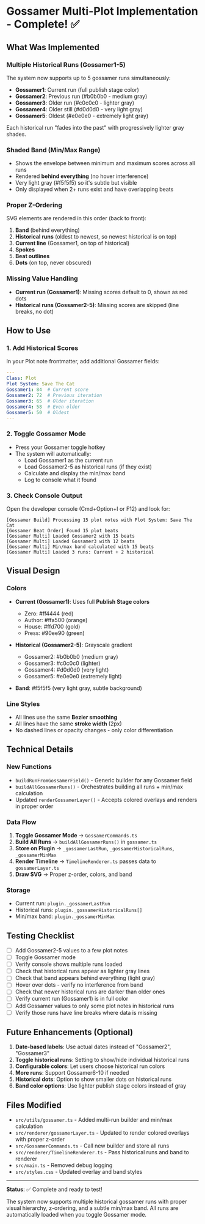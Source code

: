 # Gossamer Multi-Plot Implementation - Complete! ✅

## What Was Implemented

### Multiple Historical Runs (Gossamer1-5)
The system now supports up to 5 gossamer runs simultaneously:
- **Gossamer1**: Current run (full publish stage color)
- **Gossamer2**: Previous run (#b0b0b0 - medium gray)
- **Gossamer3**: Older run (#c0c0c0 - lighter gray)  
- **Gossamer4**: Older still (#d0d0d0 - very light gray)
- **Gossamer5**: Oldest (#e0e0e0 - extremely light gray)

Each historical run "fades into the past" with progressively lighter gray shades.

### Shaded Band (Min/Max Range)
- Shows the envelope between minimum and maximum scores across all runs
- Rendered **behind everything** (no hover interference)
- Very light gray (#f5f5f5) so it's subtle but visible
- Only displayed when 2+ runs exist and have overlapping beats

### Proper Z-Ordering
SVG elements are rendered in this order (back to front):
1. **Band** (behind everything)
2. **Historical runs** (oldest to newest, so newest historical is on top)
3. **Current line** (Gossamer1, on top of historical)
4. **Spokes**
5. **Beat outlines**
6. **Dots** (on top, never obscured)

### Missing Value Handling
- **Current run (Gossamer1)**: Missing scores default to 0, shown as red dots
- **Historical runs (Gossamer2-5)**: Missing scores are skipped (line breaks, no dot)

## How to Use

### 1. Add Historical Scores
In your Plot note frontmatter, add additional Gossamer fields:

```yaml
---
Class: Plot
Plot System: Save The Cat
Gossamer1: 84  # Current score
Gossamer2: 72  # Previous iteration
Gossamer3: 65  # Older iteration
Gossamer4: 58  # Even older
Gossamer5: 50  # Oldest
---
```

### 2. Toggle Gossamer Mode
- Press your Gossamer toggle hotkey
- The system will automatically:
  - Load Gossamer1 as the current run
  - Load Gossamer2-5 as historical runs (if they exist)
  - Calculate and display the min/max band
  - Log to console what it found

### 3. Check Console Output
Open the developer console (Cmd+Option+I or F12) and look for:
```
[Gossamer Build] Processing 15 plot notes with Plot System: Save The Cat
[Gossamer Beat Order] Found 15 plot beats
[Gossamer Multi] Loaded Gossamer2 with 15 beats
[Gossamer Multi] Loaded Gossamer3 with 12 beats
[Gossamer Multi] Min/max band calculated with 15 beats
[Gossamer Multi] Loaded 3 runs: Current + 2 historical
```

## Visual Design

### Colors
- **Current (Gossamer1)**: Uses full **Publish Stage colors**
  - Zero: #ff4444 (red)
  - Author: #ffa500 (orange)  
  - House: #ffd700 (gold)
  - Press: #90ee90 (green)

- **Historical (Gossamer2-5)**: Grayscale gradient
  - Gossamer2: #b0b0b0 (medium gray)
  - Gossamer3: #c0c0c0 (lighter)
  - Gossamer4: #d0d0d0 (very light)
  - Gossamer5: #e0e0e0 (extremely light)

- **Band**: #f5f5f5 (very light gray, subtle background)

### Line Styles
- All lines use the same **Bezier smoothing**
- All lines have the same **stroke width** (2px)
- No dashed lines or opacity changes - only color differentiation

## Technical Details

### New Functions
- `buildRunFromGossamerField()` - Generic builder for any Gossamer field
- `buildAllGossamerRuns()` - Orchestrates building all runs + min/max calculation
- Updated `renderGossamerLayer()` - Accepts colored overlays and renders in proper order

### Data Flow
1. **Toggle Gossamer Mode** → `GossamerCommands.ts`
2. **Build All Runs** → `buildAllGossamerRuns()` in `gossamer.ts`
3. **Store on Plugin** → `_gossamerLastRun`, `_gossamerHistoricalRuns`, `_gossamerMinMax`
4. **Render Timeline** → `TimelineRenderer.ts` passes data to `gossamerLayer.ts`
5. **Draw SVG** → Proper z-order, colors, and band

### Storage
- Current run: `plugin._gossamerLastRun`
- Historical runs: `plugin._gossamerHistoricalRuns[]`
- Min/max band: `plugin._gossamerMinMax`

## Testing Checklist

- [ ] Add Gossamer2-5 values to a few plot notes
- [ ] Toggle Gossamer mode
- [ ] Verify console shows multiple runs loaded
- [ ] Check that historical runs appear as lighter gray lines
- [ ] Check that band appears behind everything (light gray)
- [ ] Hover over dots - verify no interference from band
- [ ] Check that newer historical runs are darker than older ones
- [ ] Verify current run (Gossamer1) is in full color
- [ ] Add Gossamer values to only some plot notes in historical runs
- [ ] Verify those runs have line breaks where data is missing

## Future Enhancements (Optional)

1. **Date-based labels**: Use actual dates instead of "Gossamer2", "Gossamer3"
2. **Toggle historical runs**: Setting to show/hide individual historical runs
3. **Configurable colors**: Let users choose historical run colors
4. **More runs**: Support Gossamer6-10 if needed
5. **Historical dots**: Option to show smaller dots on historical runs
6. **Band color options**: Use lighter publish stage colors instead of gray

## Files Modified

- `src/utils/gossamer.ts` - Added multi-run builder and min/max calculation
- `src/renderer/gossamerLayer.ts` - Updated to render colored overlays with proper z-order
- `src/GossamerCommands.ts` - Call new builder and store all runs
- `src/renderer/TimelineRenderer.ts` - Pass historical runs and band to renderer
- `src/main.ts` - Removed debug logging
- `src/styles.css` - Updated overlay and band styles

---

**Status**: ✅ Complete and ready to test!

The system now supports multiple historical gossamer runs with proper visual hierarchy, z-ordering, and a subtle min/max band. All runs are automatically loaded when you toggle Gossamer mode.

